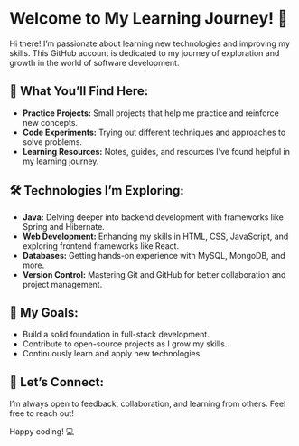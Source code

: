 <h1>Welcome to My Learning Journey! 👋</h1>
    
<p>Hi there! I’m passionate about learning new technologies and improving my skills. This GitHub account is dedicated to my journey of exploration and growth in the world of software development.</p>
    
<h2>🌱 What You’ll Find Here:</h2>
    <ul>
        <li><strong>Practice Projects:</strong> Small projects that help me practice and reinforce new concepts.</li>
        <li><strong>Code Experiments:</strong> Trying out different techniques and approaches to solve problems.</li>
        <li><strong>Learning Resources:</strong> Notes, guides, and resources I’ve found helpful in my learning journey.</li>
    </ul>
    
 <h2>🛠️ Technologies I’m Exploring:</h2>
    <ul>
        <li><strong>Java:</strong> Delving deeper into backend development with frameworks like Spring and Hibernate.</li>
        <li><strong>Web Development:</strong> Enhancing my skills in HTML, CSS, JavaScript, and exploring frontend frameworks like React.</li>
        <li><strong>Databases:</strong> Getting hands-on experience with MySQL, MongoDB, and more.</li>
        <li><strong>Version Control:</strong> Mastering Git and GitHub for better collaboration and project management.</li>
    </ul>
    
<h2>🎯 My Goals:</h2>
    <ul>
        <li>Build a solid foundation in full-stack development.</li>
        <li>Contribute to open-source projects as I grow my skills.</li>
        <li>Continuously learn and apply new technologies.</li>
    </ul>
    
 <h2>🚀 Let’s Connect:</h2>
    <p>I’m always open to feedback, collaboration, and learning from others. Feel free to reach out!</p>
    
 <p>Happy coding! 💻</p>
